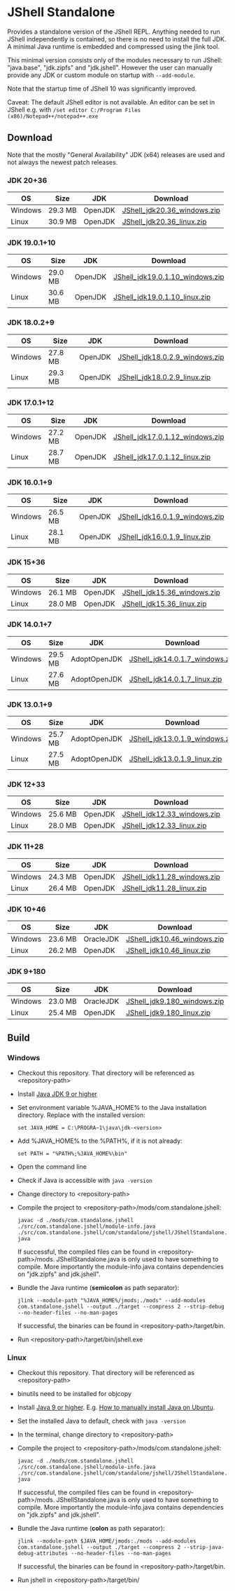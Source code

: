 # JShell Standalone
Provides a standalone version of the JShell REPL. Anything needed to run JShell independently is contained, so there is no need to install the full JDK. A minimal Java runtime is embedded and compressed using the jlink tool.

This minimal version consists only of the modules necessary to run JShell: "java.base", "jdk.zipfs" and "jdk.jshell".
However the user can manually provide any JDK or custom module on startup with `--add-module`.

Note that the startup time of JShell 10 was significantly improved.

Caveat: The default JShell editor is not available. An editor can be set in JShell e.g. with `/set editor C:/Program Files (x86)/Notepad++/notepad++.exe`

## Download

Note that the mostly "General Availability" JDK (x64) releases are used and not always the newest patch releases.

### JDK 20+36

| OS | Size | JDK | Download |
| - | - | - | - |
| Windows | 29.3 MB | OpenJDK | [JShell_jdk20.36_windows.zip](https://github.com/shathor/JShellStandalone/releases/download/jdk-20%2B36/JShell_jdk20.36_windows.zip) |
| Linux | 30.9 MB | OpenJDK | [JShell_jdk20.36_linux.zip](https://github.com/shathor/JShellStandalone/releases/download/jdk-20%2B36/JShell_jdk20.36_linux.zip) |
### JDK 19.0.1+10

| OS | Size | JDK | Download |
| - | - | - | - |
| Windows | 29.0 MB | OpenJDK | [JShell_jdk19.0.1.10_windows.zip](https://github.com/shathor/JShellStandalone/releases/download/jdk-19.0.1%2B10/JShell_jdk19.0.1.10_windows.zip) |
| Linux | 30.6 MB | OpenJDK | [JShell_jdk19.0.1.10_linux.zip](https://github.com/shathor/JShellStandalone/releases/download/jdk-19.0.1%2B10/JShell_jdk19.0.1.10_linux.zip) |
### JDK 18.0.2+9

| OS | Size | JDK | Download |
| - | - | - | - |
| Windows | 27.8 MB | OpenJDK | [JShell_jdk18.0.2.9_windows.zip](https://github.com/shathor/JShellStandalone/releases/download/jdk-18.0.2%2B9/JShell_jdk18.0.2.9_windows.zip) |
| Linux | 29.3 MB | OpenJDK | [JShell_jdk18.0.2.9_linux.zip](https://github.com/shathor/JShellStandalone/releases/download/jdk-18.0.2%2B9/JShell_jdk18.0.2.9_linux.zip) |
### JDK 17.0.1+12

| OS | Size | JDK | Download |
| - | - | - | - |
| Windows | 27.2 MB | OpenJDK | [JShell_jdk17.0.1.12_windows.zip](https://github.com/shathor/JShellStandalone/releases/download/jdk-17.0.1%2B12/JShell_jdk17.0.1.12_windows.zip) |
| Linux | 28.7 MB | OpenJDK | [JShell_jdk17.0.1.12_linux.zip](https://github.com/shathor/JShellStandalone/releases/download/jdk-17.0.1%2B12/JShell_jdk17.0.1.12_linux.zip) |
### JDK 16.0.1+9

| OS | Size | JDK | Download |
| - | - | - | - |
| Windows | 26.5 MB | OpenJDK | [JShell_jdk16.0.1.9_windows.zip](https://github.com/shathor/JShellStandalone/releases/download/jdk-16.0.1%2B9/JShell_jdk16.0.1.9_windows.zip) |
| Linux | 28.1 MB | OpenJDK | [JShell_jdk16.0.1.9_linux.zip](https://github.com/shathor/JShellStandalone/releases/download/jdk-16.0.1%2B9/JShell_jdk16.0.1.9_linux.zip) |
### JDK 15+36

| OS | Size | JDK | Download |
| - | - | - | - |
| Windows | 26.1 MB | OpenJDK | [JShell_jdk15.36_windows.zip](https://github.com/shathor/JShellStandalone/releases/download/jdk-15%2B36/JShell_jdk15.36_windows.zip) |
| Linux | 28.0 MB | OpenJDK | [JShell_jdk15.36_linux.zip](https://github.com/shathor/JShellStandalone/releases/download/jdk-15%2B36/JShell_jdk15.36_linux.zip) |
### JDK 14.0.1+7

| OS | Size | JDK | Download |
| - | - | - | - |
| Windows | 29.5 MB | AdoptOpenJDK | [JShell_jdk14.0.1.7_windows.zip](https://github.com/shathor/JShellStandalone/releases/download/jdk-14.0.1%2B7/JShell_jdk14.0.1.7_windows.zip) |
| Linux | 27.6 MB | AdoptOpenJDK | [JShell_jdk14.0.1.7_linux.zip](https://github.com/shathor/JShellStandalone/releases/download/jdk-14.0.1%2B7/JShell_jdk14.0.1.7_linux.zip) |
### JDK 13.0.1+9

| OS | Size | JDK | Download |
| - | - | - | - |
| Windows | 25.7 MB | AdoptOpenJDK | [JShell_jdk13.0.1.9_windows.zip](https://github.com/shathor/JShellStandalone/releases/download/jdk-13.0.1%2B9/JShell_jdk13.0.1.9_windows.zip) |
| Linux | 27.5 MB | AdoptOpenJDK | [JShell_jdk13.0.1.9_linux.zip](https://github.com/shathor/JShellStandalone/releases/download/jdk-13.0.1%2B9/JShell_jdk13.0.1.9_linux.zip) |
### JDK 12+33

| OS | Size | JDK | Download |
| - | - | - | - |
| Windows | 25.6 MB | OpenJDK | [JShell_jdk12.33_windows.zip](https://github.com/shathor/JShellStandalone/releases/download/jdk-12%2B33/JShell_jdk12.33_windows.zip) |
| Linux | 28.0 MB | OpenJDK | [JShell_jdk12.33_linux.zip](https://github.com/shathor/JShellStandalone/releases/download/jdk-12%2B33/JShell_jdk12.33_linux.zip) |
### JDK 11+28

| OS | Size | JDK | Download |
| - | - | - | - |
| Windows | 24.3 MB | OpenJDK | [JShell_jdk11.28_windows.zip](https://github.com/shathor/JShellStandalone/releases/download/jdk-11%2B28/JShell_jdk11.28_windows.zip) |
| Linux | 26.4 MB | OpenJDK | [JShell_jdk11.28_linux.zip](https://github.com/shathor/JShellStandalone/releases/download/jdk-11%2B28/JShell_jdk11.28_linux.zip) |
### JDK 10+46

| OS | Size | JDK | Download |
| - | - | - | - |
| Windows | 23.6 MB | OracleJDK | [JShell_jdk10.46_windows.zip](https://github.com/shathor/JShellStandalone/releases/download/jdk-10%2B46/JShell_jdk10.46_windows.zip) |
| Linux | 26.2 MB | OpenJDK | [JShell_jdk10.46_linux.zip](https://github.com/shathor/JShellStandalone/releases/download/jdk-10%2B46/JShell_jdk10.46_linux.zip) |
### JDK 9+180

| OS | Size | JDK | Download |
| - | - | - | - |
| Windows | 23.0 MB | OracleJDK | [JShell_jdk9.180_windows.zip](https://github.com/shathor/JShellStandalone/releases/download/jdk-9%2B180/JShell_jdk9.180_windows.zip) |
| Linux | 25.4 MB | OpenJDK | [JShell_jdk9.180_linux.zip](https://github.com/shathor/JShellStandalone/releases/download/jdk-9%2B180/JShell_jdk9.180_linux.zip) |

## Build

### Windows

* Checkout this repository. That directory will be referenced as \<repository-path>
* Install [Java JDK 9 or higher](http://jdk.java.net/)
* Set environment variable %JAVA_HOME% to the Java installation directory. Replace <version> with the installed version:

  `set JAVA_HOME = C:\PROGRA~1\java\jdk-<version>`
  
* Add %JAVA_HOME% to the %PATH%, if it is not already:

  `set PATH = "%PATH%;%JAVA_HOME%\bin"`
* Open the command line
* Check if Java is accessible with `java -version`
* Change directory to \<repository-path>
* Compile the project to \<repository-path>/mods/com.standalone.jshell:

  `javac -d ./mods/com.standalone.jshell ./src/com.standalone.jshell/module-info.java ./src/com.standalone.jshell/com/standalone/jshell/JShellStandalone.java`
  
  If successful, the compiled files can be found in \<repository-path>/mods.
  JShellStandalone.java is only used to have something to compile.
  More importantly the module-info.java contains dependencies on "jdk.zipfs" and jdk.jshell".
* Bundle the Java runtime (**semicolon** as path separator):

  `jlink --module-path "%JAVA_HOME%/jmods;./mods" --add-modules com.standalone.jshell --output ./target --compress 2 --strip-debug --no-header-files --no-man-pages`
  
  If successful, the binaries can be found in \<repository-path>/target/bin.
  
* Run \<repository-path>/target/bin/jshell.exe

### Linux

* Checkout this repository. That directory will be referenced as \<repository-path>
* binutils need to be installed for objcopy
* Install [Java 9 or higher](http://jdk.java.net/). E.g. [How to manually install Java on Ubuntu](https://thishosting.rocks/install-java-ubuntu/#manually).
* Set the installed Java to default, check with `java -version`
* In the terminal, change directory to \<repository-path>
* Compile the project to \<repository-path>/mods/com.standalone.jshell:

  `javac -d ./mods/com.standalone.jshell ./src/com.standalone.jshell/module-info.java ./src/com.standalone.jshell/com/standalone/jshell/JShellStandalone.java`
  
  If successful, the compiled files can be found in \<repository-path>/mods.
  JShellStandalone.java is only used to have something to compile.
  More importantly the module-info.java contains dependencies on "jdk.zipfs" and jdk.jshell".
* Bundle the Java runtime (**colon** as path separator):

  `jlink --module-path $JAVA_HOME/jmods:./mods --add-modules com.standalone.jshell --output ./target --compress 2 --strip-java-debug-attributes --no-header-files --no-man-pages`
  
  If successful, the binaries can be found in \<repository-path>/target/bin.
  
* Run jshell in \<repository-path>/target/bin/
  
  
  



